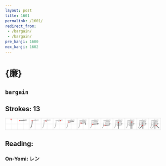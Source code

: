 ```yaml
---
layout: post
title: 1601
permalink: /1601/
redirect_from:
 - /bargain/
 - /bargain/
pre_kanji: 1600
nex_kanji: 1602
---
```


# {廉}

## `bargain`

## Strokes: 13

<div class="stroke"><img src="../images/E5BB89.png" /></div>

## Reading:

### On-Yomi: レン
